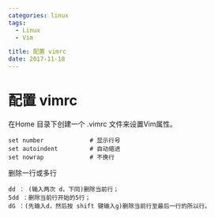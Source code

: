 ```yaml
---
categories: linux
tags:
  - Linux
  - Vim

title: 配置 vimrc
date: 2017-11-18
---
```

# 配置 vimrc

在Home 目录下创建一个 .vimrc 文件来设置Vim属性。

```
set number             # 显示行号 
set autoindent         # 自动缩进 
set nowrap             # 不换行
```

删除一行或多行

```
dd ： (输入两次 d，下同)删除当前行；
5dd ：删除当前行开始的5行； 
dG ：(先输入d，然后按 shift 键输入g)删除当前行至最后一行的所以行。
```
